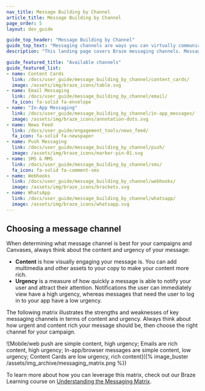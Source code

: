 ```yaml
---
nav_title: Message Building by Channel
article_title: Message Building by Channel
page_order: 5
layout: dev_guide

guide_top_header: "Message Building by Channel"
guide_top_text: "Messaging channels are ways you can virtually communicate with your customers through push notifications on their phone or web browser, email, in-app messages, and so much more! If you want to learn more about these channels and how to utilize them with Braze, check out the following sections listed. Or check out our Braze Learning courses on <a href='https://learning.braze.com/series/messaging-channels' target='_blank'>Messaging Channels</a>!<br><br>You can use Braze to create accessible messaging campaigns across each channel. Work with your engineers to ensure that you meet accessibility standards in your implementation."
description: "This landing page covers Braze messaging channels. Messaging channels are ways you can virtually communicate with your customers through push notifications on their phone or web browser, email, in-app messages, and so much more!"

guide_featured_title: "Available channels"
guide_featured_list:
- name: Content Cards
  link: /docs/user_guide/message_building_by_channel/content_cards/
  image: /assets/img/braze_icons/table.svg
- name: Email Messaging
  link: /docs/user_guide/message_building_by_channel/email/
  fa_icon: fa-solid fa-envelope
- name: "In-App Messaging"
  link: /docs/user_guide/message_building_by_channel/in-app_messages/
  image: /assets/img/braze_icons/annotation-dots.svg
- name: News Feed
  link: /docs/user_guide/engagement_tools/news_feed/
  fa_icon: fa-solid fa-newspaper
- name: Push Messaging
  link: /docs/user_guide/message_building_by_channel/push/
  image: /assets/img/braze_icons/marker-pin-01.svg
- name: SMS & MMS
  link: /docs/user_guide/message_building_by_channel/sms/
  fa_icon: fa-solid fa-comment-sms
- name: Webhooks
  link: /docs/user_guide/message_building_by_channel/webhooks/
  image: /assets/img/braze_icons/brackets.svg
- name: WhatsApp
  link: /docs/user_guide/message_building_by_channel/whatsapp/
  image: /assets/img/braze_icons/whatsapp.svg
---
```


## Choosing a message channel

When determining what message channel is best for your campaigns and Canvases, always think about the content and urgency of your message:

- **Content** is how visually engaging your message is. You can add multimedia and other assets to your copy to make your content more rich.
- **Urgency** is a measure of how quickly a message is able to notify your user and attract their attention. Notifications the user can immediately view have a high urgency, whereas messages that need the user to log in to your app have a low urgency.

The following matrix illustrates the strengths and weaknesses of key messaging channels in terms of content and urgency. Always think about how urgent and content rich your message should be, then choose the right channel for your campaign.

![Mobile/web push are simple content, high urgency; Emails are rich content, high urgency; In-app/browser messages are simple content, low urgency; Content Cards are low urgency, rich content]({% image_buster /assets/img_archive/messaging_matrix.png %})

To learn more about how you can leverage this matrix, check out our Braze Learning course on [Understanding the Messaging Matrix](https://learning.braze.com/understand-the-messaging-matrix).

<br><br>
